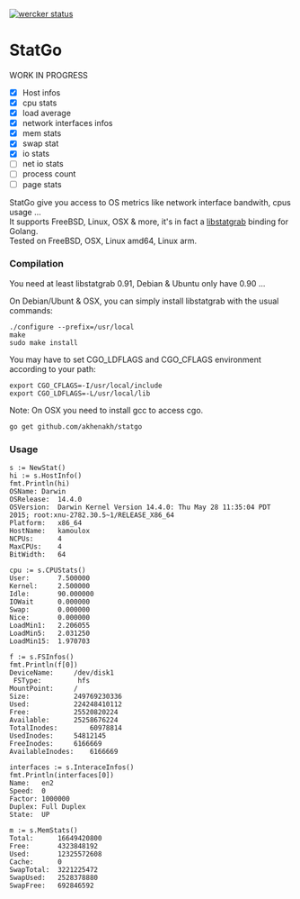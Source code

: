 [![wercker status](https://app.wercker.com/status/c56e26bf18be587114d26764a7a0ce7a/m "wercker status")](https://app.wercker.com/project/bykey/c56e26bf18be587114d26764a7a0ce7a)

StatGo
======

WORK IN PROGRESS
- [x]  Host infos
- [x]  cpu stats
- [x]  load average
- [x]  network interfaces infos
- [x]  mem stats
- [x]  swap stat 
- [x]  io stats
- [ ]  net io stats
- [ ]  process count
- [ ]  page stats

StatGo give you access to OS metrics like network interface bandwith, cpus usage ...  
It supports FreeBSD, Linux, OSX & more, it's in fact a [libstatgrab](http://www.i-scream.org/libstatgrab/) binding for Golang.  
Tested on FreeBSD, OSX, Linux amd64, Linux arm.


### Compilation 
You need at least libstatgrab 0.91, Debian & Ubuntu only have 0.90 ...

On Debian/Ubunt & OSX, you can simply install libstatgrab with the usual commands:
```
./configure --prefix=/usr/local
make
sudo make install
```

You may have to set CGO_LDFLAGS and CGO_CFLAGS environment according to your path:
```
export CGO_CFLAGS=-I/usr/local/include
export CGO_LDFLAGS=-L/usr/local/lib
```

Note: On OSX you need to install gcc to access cgo.

    go get github.com/akhenakh/statgo

### Usage
```
s := NewStat()
hi := s.HostInfo()
fmt.Println(hi)
OSName: Darwin
OSRelease:  14.4.0
OSVersion:  Darwin Kernel Version 14.4.0: Thu May 28 11:35:04 PDT 2015; root:xnu-2782.30.5~1/RELEASE_X86_64
Platform:   x86_64
HostName:   kamoulox
NCPUs:      4
MaxCPUs:    4
BitWidth:   64

cpu := s.CPUStats()
User:       7.500000
Kernel:     2.500000
Idle:       90.000000
IOWait      0.000000
Swap:       0.000000
Nice:       0.000000
LoadMin1:   2.206055
LoadMin5:   2.031250
LoadMin15:  1.970703

f := s.FSInfos()
fmt.Println(f[0])
DeviceName:     /dev/disk1
 FSType:         hfs
MountPoint:     /
Size:           249769230336
Used:           224248410112
Free:           25520820224
Available:      25258676224
TotalInodes:        60978814
UsedInodes:     54812145
FreeInodes:     6166669
AvailableInodes:    6166669

interfaces := s.InteraceInfos()
fmt.Println(interfaces[0])
Name:   en2
Speed:  0
Factor: 1000000
Duplex: Full Duplex
State:  UP

m := s.MemStats()
Total:      16649420800
Free:       4323848192
Used:       12325572608
Cache:      0
SwapTotal:  3221225472
SwapUsed:   2528378880
SwapFree:   692846592
```